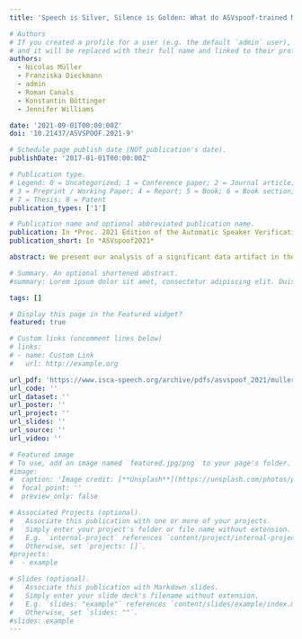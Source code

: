 ```yaml
---
title: 'Speech is Silver, Silence is Golden: What do ASVspoof-trained Models Really Learn?'

# Authors
# If you created a profile for a user (e.g. the default `admin` user), write the username (folder name) here
# and it will be replaced with their full name and linked to their profile.
authors:
  - Nicolas Müller
  - Franziska Dieckmann
  - admin
  - Roman Canals
  - Konstantin Böttinger
  - Jennifer Williams

date: '2021-09-01T00:00:00Z'
doi: '10.21437/ASVSPOOF.2021-9'

# Schedule page publish date (NOT publication's date).
publishDate: '2017-01-01T00:00:00Z'

# Publication type.
# Legend: 0 = Uncategorized; 1 = Conference paper; 2 = Journal article;
# 3 = Preprint / Working Paper; 4 = Report; 5 = Book; 6 = Book section;
# 7 = Thesis; 8 = Patent
publication_types: ['1']

# Publication name and optional abbreviated publication name.
publication: In *Proc. 2021 Edition of the Automatic Speaker Verification and Spoofing Countermeasures Challenge*
publication_short: In *ASVspoof2021*

abstract: We present our analysis of a significant data artifact in the official 2019/2021 ASVspoof Challenge Dataset. We identify an uneven distribution of silence duration in the training and test splits, which tends to correlate with the target prediction label. Bonafide instances tend to have significantly longer leading and trailing silences than spoofed instances. In this paper, we explore this phenomenon and its impact in depth. We compare several types of models trained on a) only the duration of the leading silence and b) only on the duration of leading and trailing silence. Results show that models trained on only the duration of the leading silence perform particularly well, and achieve up to 85% percent accuracy and an equal error rate (EER) of 15.1%. At the same time, we observe that trimming silence during pre-processing and then training established antispoofing models using signal-based features leads to comparatively worse performance. In that case, EER increases from 3.6% (with silence) to 15.5% (trimmed silence). Our findings suggest that previous work may, in part, have inadvertently learned thespoof/bonafide distinction by relying on the duration of silence as it appears in the official challenge dataset. We discuss the potential consequences that this has for interpreting system scores in the challenge and discuss how the ASV community may further consider this issue. 

# Summary. An optional shortened abstract.
#summary: Lorem ipsum dolor sit amet, consectetur adipiscing elit. Duis posuere tellus ac convallis placerat. Proin tincidunt magna sed ex sollicitudin condimentum.

tags: []

# Display this page in the Featured widget?
featured: true

# Custom links (uncomment lines below)
# links:
# - name: Custom Link
#   url: http://example.org

url_pdf: 'https://www.isca-speech.org/archive/pdfs/asvspoof_2021/muller21_asvspoof.pdf'
url_code: ''
url_dataset: ''
url_poster: ''
url_project: ''
url_slides: ''
url_source: ''
url_video: ''

# Featured image
# To use, add an image named `featured.jpg/png` to your page's folder.
#image:
#  caption: 'Image credit: [**Unsplash**](https://unsplash.com/photos/pLCdAaMFLTE)'
#  focal_point: ''
#  preview_only: false

# Associated Projects (optional).
#   Associate this publication with one or more of your projects.
#   Simply enter your project's folder or file name without extension.
#   E.g. `internal-project` references `content/project/internal-project/index.md`.
#   Otherwise, set `projects: []`.
#projects:
#  - example

# Slides (optional).
#   Associate this publication with Markdown slides.
#   Simply enter your slide deck's filename without extension.
#   E.g. `slides: "example"` references `content/slides/example/index.md`.
#   Otherwise, set `slides: ""`.
#slides: example
---
```

